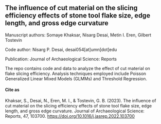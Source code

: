## The influence of cut material on the slicing efficiency effects of stone tool flake size, edge length, and gross edge curvature

Manuscript authors: Somaye Khaksar, Nisarg Desai, Metin I. Eren, Gilbert Tostevin

Code author: Nisarg P. Desai, desai054[at]umn[dot]edu

Publication: Journal of Archaeological Science: Reports

The repo contains code and data to analyze the effect of cut material on flake slicing efficiency. Analysis techniques employed include Poisson Generalized Linear Mixed Models (GLMMs) and Threshold Regression.

#### Cite as
Khaksar, S., Desai, N., Eren, M. I., & Tostevin, G. B. (2023). The influence of cut material on the slicing efficiency effects of stone tool flake size, edge length, and gross edge curvature. Journal of Archaeological Science: Reports, 47, 103700. https://doi.org/10.1016/j.jasrep.2022.103700
